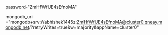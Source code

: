 password-"ZmHfWfUE4sEfnoMA"

mongodb_uri ="mongodb+srv://abhishek1445z:ZmHfWfUE4sEfnoMA@cluster0.qneay.mongodb.net/?retryWrites=true&w=majority&appName=cluster0"